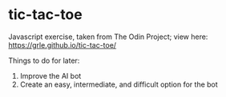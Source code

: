 # tic-tac-toe

Javascript exercise, taken from The Odin Project;  view here: https://grle.github.io/tic-tac-toe/

Things to do for later:
1. Improve the AI bot
2. Create an easy, intermediate, and difficult option for the bot
